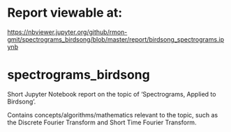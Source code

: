 
# Report viewable at: 
https://nbviewer.jupyter.org/github/rmon-gmit/spectrograms_birdsong/blob/master/report/birdsong_spectrograms.ipynb

# spectrograms_birdsong
Short Jupyter Notebook report on the topic of ‘Spectrograms, Applied to Birdsong’.

Contains concepts/algorithms/mathematics relevant to the topic, such as the Discrete Fourier Transform and Short Time Fourier Transform.

